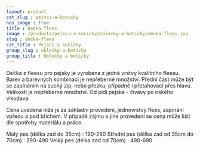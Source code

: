 ```yaml
---
layout: product
cat_slug : pejsci-a-kocicky
has_image : True
title : Dečka flees
image : /products/pejsci-a-kocicky/oblecky-a-boticky/decka-flees.jpg
slug : decka-flees
cat_title : Pejsci a kočičky
group_slug : oblecky-a-boticky
group_title : Oblečky a botičky
---
```


Dečka z fleesu pro pejsky je vyrobena z jedné vrstvy kvalitního fleesu. Barev a barevných kombinací je nepřeberné množství. Přední část může být se zapínáním na suchý zip, nebo přezku, případně i přetahovací přes hlavu. Velikostí je nepřeberné množství. Od pidi pejska - čivavy po irského vlkodava.

Cena uvedená níže je za základní provedení, jednovrstvý flees, zapínání vpředu a pod břichem. V případě zájmu o jiné provedení se cena může lišit dle spotřeby materiálu a práce.

 Malý pes (délka zad do 35cm) : 190-290
 Střední pes (délka zad od 35cm do 70cm) : 290-490
 Velký pes (délka zad od 70cm) : 490-690

